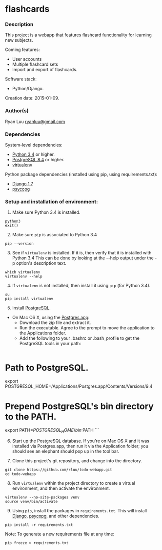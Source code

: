 # flashcards

### Description

This project is a webapp that features flashcard functionality for learning new subjects.

Coming features:
- User accounts
- Multiple flashcard sets
- Import and export of flashcards.

Software stack:
- Python/Django.

Creation date: 2015-01-09.

### Author(s)

Ryan Luu
ryanluu@gmail.com

### Dependencies

System-level dependencies:
- [Python 3.4](https://www.python.org/) or higher.
- [PostgreSQL 8.4](http://www.postgresql.org/) or higher.
- [virtualenv](https://virtualenv.pypa.io/en/latest/)

Python package dependencies (installed using pip, using requirements.txt):
- [Django 1.7](https://www.djangoproject.com/)
- [psycopg](http://initd.org/psycopg/)


### Setup and installation of environment:

1. Make sure Python 3.4 is installed.
  ```
python3
exit()
  ```

2. Make sure `pip` is associated to Python 3.4
  ```
pip --version
  ```

3. See if `virtualenv` is installed.  If it is, then verify that it is installed with Python 3.4  This can be done by looking at the --help output under the -p option's description text.
  ```
which virtualenv
virtualenv --help
  ```

4. If `virtualenv` is not installed, then install it using `pip` (for Python 3.4).
  ```
su
pip install virtualenv
  ```

5. Install [PostgreSQL](http://www.postgresql.org/download/).
  - On Mac OS X, using the [Postgres.app](http://postgresapp.com/):
    - Download the zip file and extract it.
    - Run the executable.  Agree to the prompt to move the application to the Applications folder.
    - Add the following to your .bashrc or .bash_profile to get the PostgreSQL tools in your path:
    ```
# Path to PostgreSQL.
export POSTGRESQL_HOME=/Applications/Postgres.app/Contents/Versions/9.4

# Prepend PostgreSQL's bin directory to the PATH.
export PATH=$POSTGRESQL_HOME/bin:$PATH
    ```

6. Start up the PostgreSQL database.  If you're on Mac OS X and it was installed via Postgres.app, then run it via the Application folder; you should see an elephant should pop up in the tool bar.

7. Clone this project's git repository, and change into the directory.
  ```
git clone https://github.com/rluu/todo-webapp.git
cd todo-webapp
  ```

8. Run `virtualenv` within the project directory to create a virtual environment, and then activate the environment.
  ```
virtualenv --no-site-packages venv
source venv/bin/activate
  ```

9. Using `pip`, install the packages in `requirements.txt`.  This will install [Django](https://www.djangoproject.com/), [psycopg](http://initd.org/psycopg/), and other dependencies.
  ```
pip install -r requirements.txt
  ```
Note: To generate a new requirements file at any time:
  ```
pip freeze > requirements.txt
  ```

